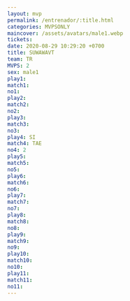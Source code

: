 ```yaml
---
layout: mvp
permalink: /entrenador/:title.html
categories: MVPSONLY
maincover: /assets/avatars/male1.webp
tickets: 
date: 2020-08-29 10:29:20 +0700
title: SUWAWAVT
team: TR
MVPS: 2
sex: male1
play1: 
match1: 
no1: 
play2: 
match2: 
no2: 
play3: 
match3: 
no3: 
play4: SI
match4: TAE
no4: 2
play5: 
match5: 
no5: 
play6: 
match6: 
no6: 
play7: 
match7: 
no7: 
play8: 
match8: 
no8: 
play9: 
match9: 
no9: 
play10: 
match10: 
no10: 
play11: 
match11: 
no11:
---
```

